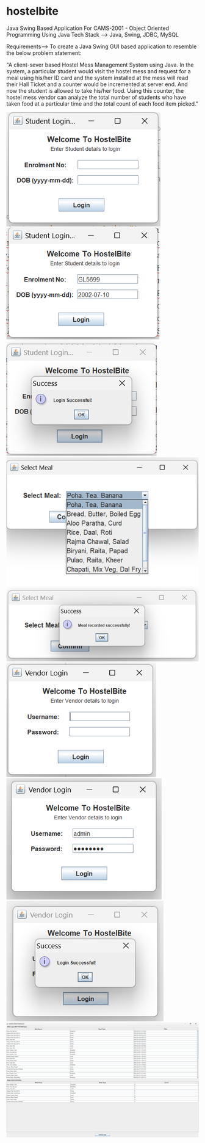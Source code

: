 # hostelbite
Java Swing Based Application For CAMS-2001 - Object Oriented Programming Using Java
Tech Stack --> Java, Swing, JDBC, MySQL

Requirements-->
To create a Java Swing GUI based application to resemble the below problem statement:

"A client-sever based Hostel Mess Management System using Java. In the 
system, a particular student would visit the hostel mess and request for a meal using 
his/her ID card and the system installed at the mess will read their Hall Ticket and a 
counter would be incremented at server end. And now the student is allowed to take 
his/her food. Using this counter, the hostel mess vendor can analyze the total 
number of students who have taken food at a particular time and the total count of each food item picked." 

![alt text]({01AFD322-6C0B-4923-BAE2-C6084959AAE4}.png)
![alt text]({0EAC1470-7FA6-429D-8966-97AB396FC86E}.png)
![alt text]({7EF2B3B3-117D-4AE3-9CA6-1D1D57FBD239}.png)
![alt text]({9084BC50-56C7-444E-8DD0-D0CE000E557F}.png)
![alt text]({DC148D49-C6B3-4B4C-8871-93B8136024A9}.png)
![alt text]({3D96ED13-FFBE-440D-9CCF-6787A2BCFD0C}.png)
![alt text]({72F5D3C5-FC80-4C71-BC0C-78E689389CC2}.png)
![alt text]({C23AD121-3F90-4A2E-A412-6295F771C12F}.png)
![alt text]({E1485B25-E5E6-4B11-BE88-CC1B608977B1}.png)
